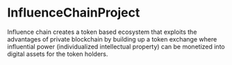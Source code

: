 # InfluenceChainProject
Influence chain creates a token based ecosystem that exploits the advantages of private blockchain by building up a token exchange where influential power (individualized intellectual property) can be monetized into digital assets for the token holders.
